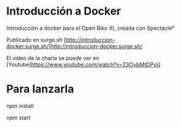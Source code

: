 # Introducción a Docker
  Introducción a docker para el Open Biko XI, creada con Spectacleº

  Publicado en surge.sh [http://introduccion-docker.surge.sh/]http://introduccion-docker.surge.sh/

  El video de la charla se puede ver en [Youtube]https://www.youtube.com/watch?v=23OvbMtDPvU

# Para lanzarla
  npm install
  
  npm start
